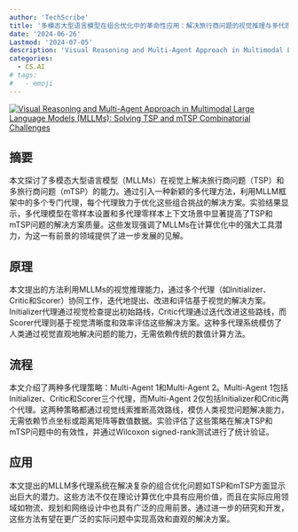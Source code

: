 ```yaml
---
author: 'TechScribe'
title: '多模态大型语言模型在组合优化中的革命性应用：解决旅行商问题的视觉推理与多代理方法'
date: '2024-06-26'
Lastmod: '2024-07-05'
description: 'Visual Reasoning and Multi-Agent Approach in Multimodal Large Language Models (MLLMs): Solving TSP and mTSP Combinatorial Challenges'
categories:
  - CS.AI
# tags:
#   - emoji
---
```


[![Visual Reasoning and Multi-Agent Approach in Multimodal Large Language Models (MLLMs): Solving TSP and mTSP Combinatorial Challenges](https://arxiv-research-1301205113.cos.ap-guangzhou.myqcloud.com/images/2407.00092v1.pdf_0.jpg)](https://arxiv.org/abs/2407.00092v1)

## 摘要

本文探讨了多模态大型语言模型（MLLMs）在视觉上解决旅行商问题（TSP）和多旅行商问题（mTSP）的能力。通过引入一种新颖的多代理方法，利用MLLM框架中的多个专门代理，每个代理致力于优化这些组合挑战的解决方案。实验结果显示，多代理模型在零样本设置和多代理零样本上下文场景中显著提高了TSP和mTSP问题的解决方案质量。这些发现强调了MLLMs在计算优化中的强大工具潜力，为这一有前景的领域提供了进一步发展的见解。<!--more-->

## 原理

本文提出的方法利用MLLMs的视觉推理能力，通过多个代理（如Initializer、Critic和Scorer）协同工作，迭代地提出、改进和评估基于视觉的解决方案。Initializer代理通过视觉检查提出初始路线，Critic代理通过迭代改进这些路线，而Scorer代理则基于视觉清晰度和效率评估这些解决方案。这种多代理系统模仿了人类通过视觉直观地解决问题的能力，无需依赖传统的数值计算方法。

## 流程

本文介绍了两种多代理策略：Multi-Agent 1和Multi-Agent 2。Multi-Agent 1包括Initializer、Critic和Scorer三个代理，而Multi-Agent 2仅包括Initializer和Critic两个代理。这两种策略都通过视觉线索推断高效路线，模仿人类视觉问题解决能力，无需依赖节点坐标或距离矩阵等数值数据。实验评估了这些策略在解决TSP和mTSP问题中的有效性，并通过Wilcoxon signed-rank测试进行了统计验证。

## 应用

本文提出的MLLM多代理系统在解决复杂的组合优化问题如TSP和mTSP方面显示出巨大的潜力。这些方法不仅在理论计算优化中具有应用价值，而且在实际应用领域如物流、规划和网络设计中也具有广泛的应用前景。通过进一步的研究和开发，这些方法有望在更广泛的实际问题中实现高效和直观的解决方案。
